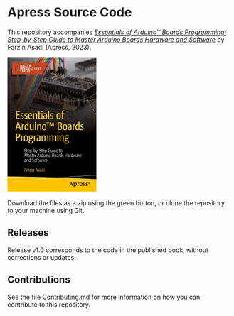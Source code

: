 # Apress Source Code

This repository accompanies [*Essentials of Arduino™ Boards Programming: Step-by-Step Guide to Master Arduino Boards Hardware and Software*](https://www.link.springer.com/book/10.1007/9781484295991) by Farzin Asadi (Apress, 2023).

[comment]: #cover
![Cover image](9781484295991.JPG)

Download the files as a zip using the green button, or clone the repository to your machine using Git.

## Releases

Release v1.0 corresponds to the code in the published book, without corrections or updates.

## Contributions

See the file Contributing.md for more information on how you can contribute to this repository.